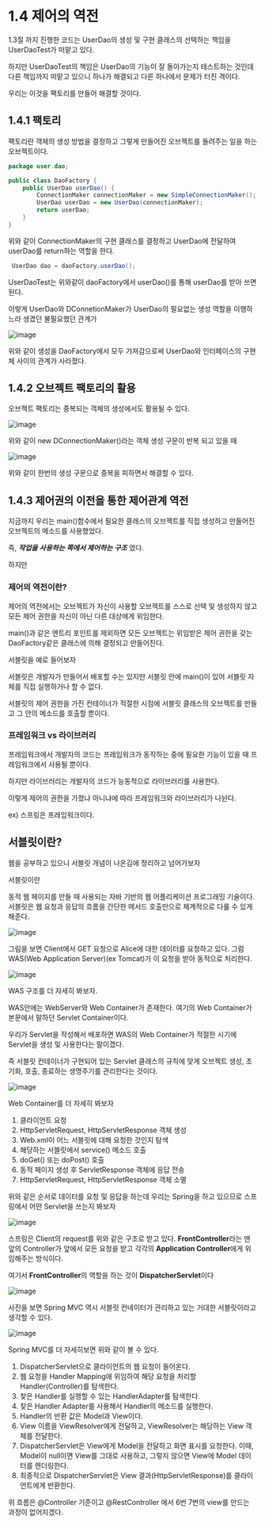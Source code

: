 # 1.4 제어의 역전

1.3절 까지 진행한 코드는 UserDao의 생성 및 구현 클래스의 선택하는 책임을
UserDaoTest가 떠맡고 있다.

하지만 UserDaoTest의 책임은 UserDao의 기능이 잘 돌아가는지
테스트하는 것인데 다른 책임까지 떠맡고 있으니 하나가 해결되고 다른 하나에서 문제가
터진 격이다.

우리는 이것을 팩토리를 만들어 해결할 것이다.

## 1.4.1 팩토리
팩토리란 객체의 생성 방법을 결정하고 그렇게 만들어진 오브젝트를 돌려주는 
일을 하는 오브젝트이다.

```java
package user.dao;

public class DaoFactory {
    public UserDao userDao() {
        ConnectionMaker connectionMaker = new SimpleConnectionMaker();
        UserDao userDao = new UserDao(connectionMaker);
        return userDao;
    }
}
```
위와 같이 ConnectionMaker의 구현 클래스를 결정하고
UserDao에 전달하여 userDao를 return하는 역할을 한다.
```java
 UserDao dao = daoFactory.userDao();
```
UserDaoTest는 위와같이 daoFactory에서 userDao()를 통해 userDao를 받아 
쓰면 된다.



이렇게 UserDao와 DConnetionMaker가 UserDao의 필요없는 생성
역할을 이행하느라 생겼던 불필요했던 관계가

![image](https://user-images.githubusercontent.com/74056843/212897339-41de7955-c9ee-4e7f-8303-f1da5d343f19.png)

위와 같이 생성을 DaoFactory에서 모두 가져감으로써 UserDao와 인터페이스의 구현체 사이의
관계가 사라졌다.

## 1.4.2 오브젝트 팩토리의 활용
오브젝트 팩토리는 중복되는 객체의 생성에서도 활용될 수 있다.

![image](https://user-images.githubusercontent.com/74056843/212897439-24f8f9b9-3517-4bd6-9afd-f01e16c55ea9.png)


위와 같이 new DConnectionMaker()라는 객체 생성 구문이
반복 되고 있을 때

![image](https://user-images.githubusercontent.com/74056843/212897508-066ac52e-7f78-4908-b287-89941fcb0c71.png)


위와 같이 한번의 생성 구문으로 중복을 피하면서 해결할 수 있다.

## 1.4.3 제어권의 이전을 통한 제어관계 역전
지금까지 우리는 main()함수에서 필요한 클래스의 오브젝트를 직접 생성하고
만들어진 오브젝트의 메소드를 사용했었다.

즉, ***작업을 사용하는 쪽에서 제어하는 구조*** 였다.

하지만

### 제어의 역전이란?
제어의 역전에서는 오브젝트가 자신이 사용할 오브젝트를 스스로 선택
및 생성하지 않고 모든 제어 권한을 자신이 아닌 다른 대상에게 위임한다.

main()과 같은 엔트리 포인트를 제외하면 모든 오브젝트는
위임받은 제어 권한을 갖는 DaoFactory같은 클래스에 의해 결정되고
만들어진다.

서블릿을 예로 들어보자

서블릿은 개발자가 만들어서 배포할 수는 있지만 서블릿 안에 main()이 있어
서블릿 자체를 직접 실행하거나 할 수 없다. 

서블릿의 제어 권한을 가진
컨테이너가 적절한 시점에 서블릿 클래스의 오브젝트를 만들고 그 안의 메소드를
호출할 뿐이다.

### 프레임워크 vs 라이브러리
프레임워크에서 개발자의 코드는 프레임워크가 동작하는 중에 필요한 기능이 있을 때
프레임워크에서 사용될 뿐이다.

하지만 라이브러리는 개발자의 코드가 능동적으로 라이브러리를 사용한다.

이렇게 제어의 권한을 가졌냐 아니냐에 따라 프레임워크와 라이브러리가 나뉜다.

ex) 스프링은 프레임워크이다.

## 서블릿이란?
웹을 공부하고 있으니 서블릿 개념이 나온김에 정리하고 넘어가보자

서블릿이란

동적 웹 페이지를 만들 때 사용되는 자바 기반의 웹 어플리케이션 프로그래밍
기술이다. 서블릿은 웹 요청과 응답의 흐름을 간단한 메서드 호출만으로
체계적으로 다룰 수 있게 해준다.

![image](https://user-images.githubusercontent.com/74056843/212896797-87f7e838-e743-4348-8775-42706157143a.png)

그림을 보면 Client에서 GET 요청으로 Alice에 대한 데이터를 요청하고 있다.
그럼 WAS(Web Application Server)(ex Tomcat)가 이 요청을 받아 동적으로 처리한다.

![image](https://user-images.githubusercontent.com/74056843/212896861-06a1075d-673c-42d6-a19d-2e75bafdd312.png)

WAS 구조를 더 자세히 봐보자.

WAS안에는 WebServer와 Web Container가 존재한다.
여기의 Web Container가 본문에서 말하던 Servlet Container이다.

우리가 Servlet을 작성해서 배포하면 WAS의 Web Container가 적절한 시기에
Servlet을 생성 및 사용한다는 말이겠다.

즉 서블릿 컨테이너가 구현되어 있는 Servlet 클래스의 규칙에 맞게 오브젝트 생성, 초기화,
호출, 종료하는 생명주기를 관리한다는 것이다.

![image](https://user-images.githubusercontent.com/74056843/212897672-06e9708e-b680-46d2-bb60-783e35e0cec4.png)

Web Container를 더 자세히 봐보자

1. 클라이언트 요청
2. HttpServletRequest, HttpServletResponse 객체 생성
3. Web.xml이 어느 서블릿에 대해 요청한 것인지 탐색
4. 해당하는 서블릿에서 service() 메소드 호출
5. doGet() 또는 doPost() 호출
6. 동적 페이지 생성 후 ServletResponse 객체에 응답 전송
7. HttpServletRequest, HttpServletResponse 객체 소멸

위와 같은 순서로 데이터를 요청 및 응답을 하는데 
우리는 Spring을 하고 있으므로 스프링에서 어떤 Servlet을 쓰는지 봐보자

![image](https://user-images.githubusercontent.com/74056843/212896620-bf4783ce-98a3-4af5-88b9-0f9a84130e1a.png)

스프링은 Client의 request를 위와 같은 구조로 받고 있다.
**FrontController**라는 맨 앞의 Controller가 앞에서 모든 요청을 받고
각각의 **Application Controller**에게 위임해주는 방식이다.

여기서 **FrontController**의 역할을 하는 것이 **DispatcherServlet**이다

![image](https://user-images.githubusercontent.com/74056843/212895945-f64dc2fa-b798-4506-8662-e830196d21df.png)

사진을 보면 Spring MVC 역시 서블릿 컨네이터가 관리하고 있는 거대한 서블릿이라고 생각할 수 있다.

![image](https://user-images.githubusercontent.com/74056843/212896028-268e7ba7-1b1c-4458-954c-b0b1997e306e.png)

Spring MVC를 더 자세히보면 위와 같이 볼 수 있다.

1. DispatcherServlet으로 클라이언트의 웹 요청이 들어온다.
2. 웹 요청을 Handler Mapping에 위임하여 해당 요청을 처리할 Handler(Controller)를 탐색한다.
3. 찾은 Handler를 실행할 수 있는 HandlerAdapter를 탐색한다.
4. 찾은 Handler Adapter를 사용해서 Handler의 메소드를 실행한다.
5. Handler의 반환 값은 Model과 View이다.
6. View 이름을 ViewResolver에게 전달하고, ViewResolver는 해당하는 View 객체를 전달한다.
7. DispatcherServlet은 View에게 Model을 전달하고 화면 표시를 요청한다. 이때, Model이 null이면 View를 그대로 사용하고, 그렇지 않으면 View에 Model 데이터를 렌더링한다.
8. 최종적으로 DispatcherServlet은 View 결과(HttpServletResponse)를 클라이언트에게 반환한다.

위 흐름은 @Controller 기준이고 @RestController 에서 6번 7번의 view를 만드는 과정이 없어지겠다.


